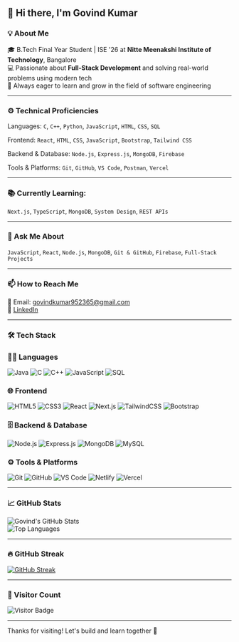 ## 👋 Hi there, I'm Govind Kumar

<!--
✨ This is a special repository because its `README.md` (this file) appears on your GitHub profile.
-->

<!--
### 🎓 About Me
- 🎓 **B.Tech Final Year Student**| ISE '26 at **Nitte Meenakshi Institute of Technology**, Bangalore  
- 💻 Passionate about **Full-Stack Development** and solving real-world problems using modern tech  
- 🚀 Always eager to learn and grow in the field of software engineering


-->
### 💡 About Me

🎓 B.Tech Final Year Student | ISE '26 at **Nitte Meenakshi Institute of Technology**, Bangalore  
💻 Passionate about **Full-Stack Development** and solving real-world problems using modern tech  
🚀 Always eager to learn and grow in the field of software engineering

---

### ⚙️ Technical Proficiencies

Languages:  `C`, `C++`, `Python`, `JavaScript`, `HTML`, `CSS`, `SQL`

Frontend:  `React`, `HTML`, `CSS`, `JavaScript`, `Bootstrap`, `Tailwind CSS`

Backend & Database:  `Node.js`, `Express.js`, `MongoDB`, `Firebase`

Tools & Platforms:  `Git`, `GitHub`, `VS Code`, `Postman`, `Vercel`

---

### 📚 Currently Learning:  
`Next.js`, `TypeScript`, `MongoDB`, `System Design`, `REST APIs`

---

### 💬 Ask Me About
`JavaScript`, `React`, `Node.js`, `MongoDB`, `Git & GitHub`, `Firebase`, `Full-Stack Projects`

---

### 📫 How to Reach Me
📧 Email: [govindkumar952365@gmail.com](mailto:govindkumar952365@gmail.com)  
🔗 [LinkedIn](https://www.linkedin.com/in/govind-kumar-61a212271/)

---

### 🛠️ Tech Stack
### 👨‍💻 Languages  
![Java](https://img.shields.io/badge/Java-ED8B00?style=for-the-badge&logo=java&logoColor=white)
![C](https://img.shields.io/badge/C-00599C?style=for-the-badge&logo=c&logoColor=white)
![C++](https://img.shields.io/badge/C++-00599C?style=for-the-badge&logo=c%2B%2B&logoColor=white)
![JavaScript](https://img.shields.io/badge/JavaScript-F7DF1E?style=for-the-badge&logo=javascript&logoColor=black)
![SQL](https://img.shields.io/badge/SQL-4479A1?style=for-the-badge&logo=postgresql&logoColor=white)



### 🌐 Frontend  
![HTML5](https://img.shields.io/badge/HTML5-E34F26?style=for-the-badge&logo=html5&logoColor=white)
![CSS3](https://img.shields.io/badge/CSS3-1572B6?style=for-the-badge&logo=css3&logoColor=white)
![React](https://img.shields.io/badge/React-20232A?style=for-the-badge&logo=react&logoColor=61DAFB)
![Next.js](https://img.shields.io/badge/Next.js-000000?style=for-the-badge&logo=next.js&logoColor=white)
![TailwindCSS](https://img.shields.io/badge/TailwindCSS-38B2AC?style=for-the-badge&logo=tailwind-css&logoColor=white)
![Bootstrap](https://img.shields.io/badge/Bootstrap-563D7C?style=for-the-badge&logo=bootstrap&logoColor=white)



### 🗄️ Backend & Database  
![Node.js](https://img.shields.io/badge/Node.js-339933?style=for-the-badge&logo=nodedotjs&logoColor=white)
![Express.js](https://img.shields.io/badge/Express.js-000000?style=for-the-badge&logo=express&logoColor=white)
![MongoDB](https://img.shields.io/badge/MongoDB-47A248?style=for-the-badge&logo=mongodb&logoColor=white)
![MySQL](https://img.shields.io/badge/MySQL-00758F?style=for-the-badge&logo=mysql&logoColor=white)




### ⚙️ Tools & Platforms  
![Git](https://img.shields.io/badge/Git-F05032?style=for-the-badge&logo=git&logoColor=white)
![GitHub](https://img.shields.io/badge/GitHub-181717?style=for-the-badge&logo=github&logoColor=white)
![VS Code](https://img.shields.io/badge/VS%20Code-007ACC?style=for-the-badge&logo=visual-studio-code&logoColor=white)
![Netlify](https://img.shields.io/badge/Netlify-00C7B7?style=for-the-badge&logo=netlify&logoColor=white)
![Vercel](https://img.shields.io/badge/Vercel-000000?style=for-the-badge&logo=vercel&logoColor=white)

---

### 📈 GitHub Stats

![Govind's GitHub Stats](https://github-readme-stats.vercel.app/api?username=imgovind95&show_icons=true&theme=react&hide_border=false)  
![Top Languages](https://github-readme-stats.vercel.app/api/top-langs/?username=imgovind95&layout=compact&theme=react&hide_border=false)

---

### 🔥 GitHub Streak

[![GitHub Streak](https://streak-stats.demolab.com?user=imgovind95&theme=react&hide_border=false)](https://git.io/streak-stats)

---

### 👀 Visitor Count

![Visitor Badge](https://visitor-badge.laobi.icu/badge?page_id=imgovind95)

---

Thanks for visiting! Let's build and learn together 🚀
